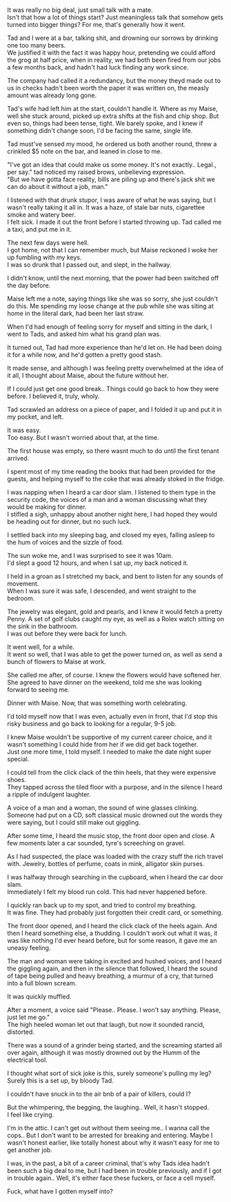 It was really no big deal, just small talk with a mate.  
Isn't that how a lot of things start? Just meaningless talk that somehow gets turned into bigger things? For me, that's generally how it went.  

Tad and I were at a bar, talking shit, and drowning our sorrows by drinking one too many beers.  
We justified it with the fact it was happy hour, pretending we could afford the grog at half price, when in reality, we had both been fired from our jobs a few months back, and hadn't had luck finding any work since.  

The company had called it a redundancy, but the money theyd made out to us in checks hadn't been worth the paper it was written on, the measly amount was already long gone.
  
Tad's wife had left him at the start, couldn't handle it. Where as my Maise, well she stuck around, picked up extra shifts at the fish and chip shop. But even so, things had been tense, tight. We barely spoke, and I knew if something didn't change soon, I'd be facing the same, single life.   

Tad must've sensed my mood, he ordered us both another round, threw a crinkled $5 note on the bar, and leaned in close to me.   

"I've got an idea that could make us some money. It's not exactly.. Legal., per say." tad noticed my raised brows, unbelieving expression.   
"But we have gotta face reality, bills are piling up and there's jack shit we can do about it without a job, man."  

I listened with that drunk stupor, I was aware of what he was saying, but I wasn't really taking it all in. It was a haze, of stale bar nuts, cigarettee smoke and watery beer.   
I felt sick. I made it out the front before I started throwing up. Tad called me a taxi, and put me in it.  

The next few days were hell.  
I got home, not that I can remember much, but Maise reckoned I woke her up fumbling with my keys.  
I was so drunk that I passed out, and slept, in the hallway.  

I didn't know, until the next morning, that the power had been switched off the day before. 
 
Maise left me a note, saying things like she was so sorry, she just couldn't do this. Me spending my loose change at the pub while she was siting at home in the literal dark, had been her last straw.  

When I'd had enough of feeling sorry for myself and sitting in the dark, I went to Tads, and asked him what his grand plan was.  

It turned out, Tad had more experience than he'd let on. He had been doing it for a while now, and he'd gotten a pretty good stash.  

It made sense, and although I was feeling pretty overwhelmed at the idea of it all, I thought about Maise, about the future without her.  

If I could just get one good break.. Things could go back to how they were before. I believed it, truly, wholy.  

Tad scrawled an address on a piece of paper, and I folded it up and put it in my pocket, and left.  

It was easy.  
Too easy. But I wasn't worried about that, at the time.   

The first house was empty, so there wasnt much to do until the first tenant arrived.  

I spent most of my time reading the books that had been provided for the guests, and helping myself to the coke that was already stoked in the fridge.   

I was napping when I heard a car door slam. I listened to them type in the security code, the voices of a man and a woman discussing what they would be making for dinner.  
I stifled a sigh, unhappy about another night here, I had hoped they would be heading out for dinner, but no such luck.  

I settled back into my sleeping bag, and closed my eyes, falling asleep to the hum of voices and the sizzle of food.  

The sun woke me, and I was surprised to see it was 10am.  
I'd slept a good 12 hours, and when I sat up, my back noticed it.  

I held in a groan as I stretched my back, and bent to listen for any sounds of movement.  
When I was sure it was safe, I descended, and went straight to the bedroom.  

The jewelry was elegant, gold and pearls, and I knew it would fetch a pretty Penny. A set of golf clubs caught my eye, as well as a Rolex watch sitting on the sink in the bathroom.  
I was out before they were back for lunch.  

It went well, for a while.  
It went so well, that I was able to get the power turned on, as well as send a bunch of flowers to Maise at work.  

She called me after, of course. I knew the flowers would have softened her. She agreed to have dinner on the weekend, told me she was looking forward to seeing me.  

Dinner with Maise. Now, that was something worth celebrating.  

I'd told myself now that I was even, actually even in front, that I'd stop this risky business and go back to looking for a regular, 9-5 job. 

I knew Maise wouldn't be supportive of my current career choice, and it wasn't something I could hide from her if we did get back together.  
Just one more time, I told myself. I needed to make the date night super special.  

I could tell from the click clack of the thin heels, that they were expensive shoes.  
They tapped across the tiled floor with a purpose, and in the silence I heard a ripple of indulgent laughter.  

A voice of a man and a woman, the sound of wine glasses clinking. Someone had put on a CD, soft classical music drowned out the words they were saying, but I could still make out giggling.  

After some time, I heard the music stop, the front door open and close. A few moments later a car sounded, tyre's screeching on gravel. 
 
As I had suspected, the place was loaded with the crazy stuff the rich travel with. Jewelry, bottles of perfume, coats in mink, alligator skin purses.  

I was halfway through searching in the cupboard, when I heard the car door slam.  
Immediately I felt my blood run cold. This had never happened before.  

I quickly ran back up to my spot, and tried to control my breathing.  
It was fine. They had probably just forgotten their credit card, or something.  

The front door opened, and I heard the click clack of the heels again. And then I heard something else, a thudding. I couldn't work out what it was, it was like nothing I'd ever heard before, but for some reason, it gave me an uneasy feeling.  

The man and woman were taking in excited and hushed voices, and I heard the giggling again, and then in the silence that followed, I heard the sound of tape being pulled and heavy breathing, a murmur of a cry, that turned into a full blown scream.   

It was quickly muffled.   

After a moment, a voice said "Please.. Please. I won't say anything. Please, just let me go."  
The high heeled woman let out that laugh, but now it sounded rancid, distorted.  

There was a sound of a grinder being started, and the screaming started all over again, although it was mostly drowned out by the Humm of the electrical tool.   

I thought what sort of sick joke is this, surely someone's pulling my leg? Surely this is a set up, by bloody Tad.  

I couldn't have snuck in to the air bnb of a pair of killers, could I?  

But the whimpering, the begging, the laughing.. Well, it hasn't stopped.  
I feel like crying.  

I'm in the attic. I can't get out without them seeing me.. I wanna call the cops.. But I don't want to be arrested for breaking and entering. Maybe I wasn't honest earlier, like totally honest about why it wasn't easy for me to get another job.   

I was, in the past, a bit of a career criminal, that's why Tads idea hadn't been such a big deal to me, but I had been in trouble previously, and if I got in trouble again.. Well, it's either face these fuckers, or face a cell myself.   

Fuck, what have I gotten myself into?